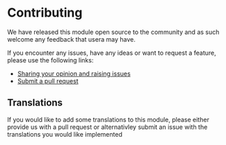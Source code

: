# Contributing

We have released this module open source to the community and as such welcome
any feedback that usera may have.

If you encounter any issues, have any ideas or want to request a feature, please
use the following links:

 * [Sharing your opinion and raising issues](https://github.com/i-lateral/silverstripe-reviews/issues)
 * [Submit a pull request](https://github.com/i-lateral/silverstripe-reviews/pulls)

## Translations

If you would like to add some translations to this module, please either provide
us with a pull request or alternativley submit an issue with the translations you
would like implemented